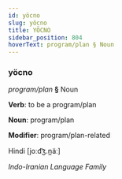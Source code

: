 ```yaml
---
id: yöcno
slug: yöcno
title: YÖCNO
sidebar_position: 804
hoverText: program/plan § Noun
---
```


### yöcno

*program/plan* **§** Noun

**Verb**: to be a program/plan

**Noun**: program/plan

**Modifier**: program/plan-related

Hindi  [joːd͡ʒ.n̪äː]

*Indo-Iranian Language Family*